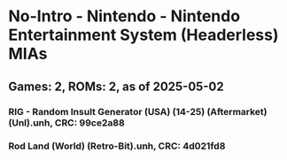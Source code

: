 # No-Intro - Nintendo - Nintendo Entertainment System (Headerless) MIAs
## Games: 2, ROMs: 2, as of 2025-05-02

### RIG - Random Insult Generator (USA) (14-25) (Aftermarket) (Unl).unh, CRC: 99ce2a88
### Rod Land (World) (Retro-Bit).unh, CRC: 4d021fd8
